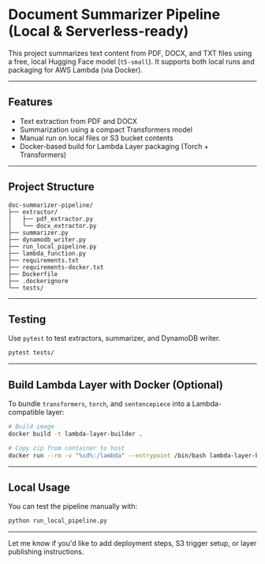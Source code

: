 # Document Summarizer Pipeline (Local & Serverless-ready)

This project summarizes text content from PDF, DOCX, and TXT files using a free, local Hugging Face model (`t5-small`). It supports both local runs and packaging for AWS Lambda (via Docker).

---

## Features

- Text extraction from PDF and DOCX
- Summarization using a compact Transformers model
- Manual run on local files or S3 bucket contents
- Docker-based build for Lambda Layer packaging (Torch + Transformers)

---

## Project Structure

```
doc-summarizer-pipeline/
├── extractor/
│   ├── pdf_extractor.py
│   └── docx_extractor.py
├── summarizer.py
├── dynamodb_writer.py
├── run_local_pipeline.py
├── lambda_function.py
├── requirements.txt
├── requirements-docker.txt
├── Dockerfile
├── .dockerignore
└── tests/
```

---

## Testing

Use `pytest` to test extractors, summarizer, and DynamoDB writer.

```bash
pytest tests/
```

---

## Build Lambda Layer with Docker (Optional)

To bundle `transformers`, `torch`, and `sentencepiece` into a Lambda-compatible layer:

```bash
# Build image
docker build -t lambda-layer-builder .

# Copy zip from container to host
docker run --rm -v "%cd%:/lambda" --entrypoint /bin/bash lambda-layer-builder -c "cp /lambda/lambda-layer.zip /lambda/"
```

---

## Local Usage

You can test the pipeline manually with:

```bash
python run_local_pipeline.py
```

---

Let me know if you'd like to add deployment steps, S3 trigger setup, or layer publishing instructions.

